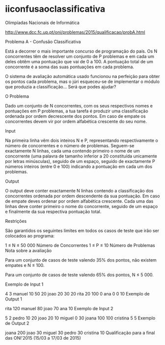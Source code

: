 # iiconfusaoclassificativa
Olimpíadas Nacionais de Informática

http://www.dcc.fc.up.pt/oni/problemas/2015/qualificacao/probA.html

Problema A - Confusão Classificativa

Está a decorrer o mais importante concurso de programação do país. Os N concorrentes têm de resolver um conjunto de P problemas e em cada um deles obtêm uma pontuação que vai de 0 a 100. A pontuação total de um concorrente é a soma das suas pontuações em cada problema.

O sistema de avaliação automática usado funcionou na perfeição para obter os pontos cada problema, mas o júri esqueceu-se de implementar o módulo que produzia a classificação... Será que podes ajudar?

O Problema

Dado um conjunto de N concorrentes, com os seus respectivos nomes e pontuações em P problemas, a tua tarefa é produzir uma classificação ordenada por ordem decrescente dos pontos. Em caso de empate os concorrentes devem vir por ordem alfabética crescente do seu nome.

Input

Na primeira linha vêm dois inteiros N e P, representando respectivamente o número de concorrentes e o número de problemas. Seguem-se exactamente N linhas, cada uma contendo primeiro o nome de um concorrente (uma palavra de tamanho inferior a 20 constituída unicamente por letras minúsculas), seguido de um espaço, seguido de exactamente P números inteiros (entre 0 e 100) indicando a pontuação em cada um dos problemas.

Output

O output deve conter exactamente N linhas contendo a classificação dos concorrentes ordenada por ordem descendente da sua pontuação. Em caso de empate deves ordenar por ordem alfabética crescente. Cada uma das linhas deve conter primeiro o nome do concorrente, seguido de um espaço e finalmente da sua respectiva pontuação total.

Restrições

São garantidos os seguintes limites em todos os casos de teste que irão ser colocados ao programa:

1 ≤ N ≤ 50 000	     	Número de Concorrentes
1 ≤ P ≤ 10	     	Número de Problemas
Nota sobre a avaliação

Para um conjunto de casos de teste valendo 35% dos pontos, não existem empates e N ≤ 100.

Para um conjunto de casos de teste valendo 65% dos pontos, N ≤ 5 000.

Exemplo de Input 1

4 3
manuel 10 50 20
joao 20 30 20
rita 20 100 0
ana 0 0 10
Exemplo de Output 1

rita 120
manuel 80
joao 70
ana 10
Exemplo de Input 2

5 2
pedro 10 20
joao 20 10
miguel 0 30
joana 100 100
cristina 5 5
Exemplo de Output 2

joana 200
joao 30
miguel 30
pedro 30
cristina 10
Qualificação para a final das ONI'2015
(15/03 a 17/03 de 2015)
